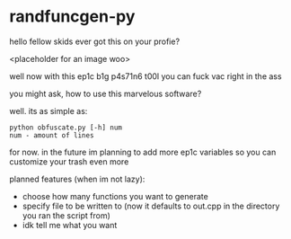 # randfuncgen-py
hello fellow skids
ever got this on your profie?

\<placeholder for an image woo\>

well now with this ep1c b1g p4s71n6 t00l you can fuck vac right in the ass

you might ask, how to use this marvelous software?

well. its as simple as:

```
python obfuscate.py [-h] num
num - amount of lines
```

for now. in the future im planning to add more ep1c variables so you can customize your trash even more

planned features (when im not lazy):
- choose how many functions you want to generate
- specify file to be written to (now it defaults to out.cpp in the directory you ran the script from)
- idk tell me what you want
